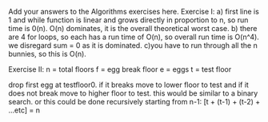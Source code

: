 Add your answers to the Algorithms exercises here.
Exercise I:
a) first line is 1 and while function is linear and grows directly in proportion to n, so run time is 0(n).  O(n) dominates, it is the overall theoretical worst case. 
b) there are 4 for loops, so each has a run time of O(n), so overall run time is O(n^4).  we disregard sum = 0 as it is dominated. 
c)you have to run through all the n bunnies, so this is O(n).

Exercise II:
n = total floors
f = egg break floor
e = eggs
t = test floor

drop first egg at testfloor0.  if it breaks move to lower floor to test and if it does not break move to higher floor to test. this would be similar to a binary search.  or this could be done recursively starting from n-1:
[t + (t-1) + (t-2) + ...etc] = n
